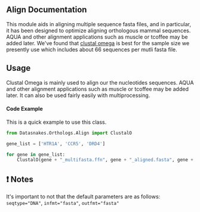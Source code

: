 Align Documentation
-------------------------
This module aids in aligning multiple sequence fasta files, and in particular,
it has been designed to optimize aligning orthologous mammal sequences.  AQUA and
other alignment applications such as muscle or tcoffee may be added later. We've
found that [clustal omega](http://www.ebi.ac.uk/Tools/msa/clustalo/help/faq.html)
is best for the sample size we presently use which includes about 66 sequences
per mutli fasta file.

Usage
-----

Clustal Omega is mainly used to align our the nucleotides sequences. AQUA and
other alignment applications such as muscle or tcoffee may be added later.
It can also be used fairly easily with multiprocessing.

#### Code Example

This is a quick example to use this class.

``` python
from Datasnakes.Orthologs.Align import ClustalO

gene_list = ['HTR1A', 'CCR5', 'DRD4']

for gene in gene_list:
    ClustalO(gene + "_multifasta.ffn", gene + "_aligned.fasta", gene + ".log")

```


:exclamation: Notes
-------------------

It's important to not that the default parameters are as follows:
`seqtype="DNA"`, `infmt="fasta"`, `outfmt="fasta"`

